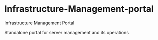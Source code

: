 # Infrastructure-Management-portal
Infrastructure Management Portal

Standalone portal for server management and its operations
